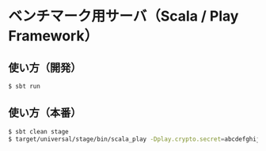 # ベンチマーク用サーバ（Scala / Play Framework）

## 使い方（開発）

```bash
$ sbt run
```

## 使い方（本番）

```bash
$ sbt clean stage
$ target/universal/stage/bin/scala_play -Dplay.crypto.secret=abcdefghijk
```
